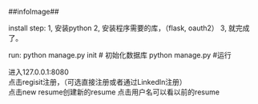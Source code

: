 ##infoImage##


install step:
1, 安装python
2, 安装程序需要的库，（flask, oauth2）
3, 就完成了。

run:
    python manage.py init # 初始化数据库
    python manage.py  #运行

进入127.0.0.1:8080    
点击regisit注册，（可选直接注册或者通过LinkedIn注册）   
点击new resume创建新的resume
点击用户名可以看以前的resume

